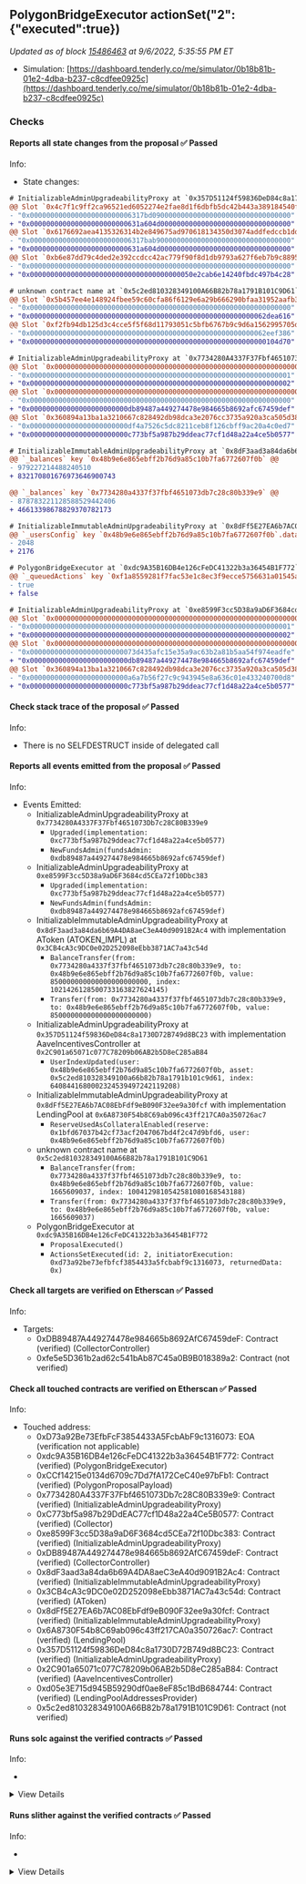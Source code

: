 ## PolygonBridgeExecutor actionSet("2": {"executed":true})

_Updated as of block [15486463](https://etherscan.io/block/15486463) at 9/6/2022, 5:35:55 PM ET_

- Simulation: [https://dashboard.tenderly.co/me/simulator/0b18b81b-01e2-4dba-b237-c8cdfee0925c](https://dashboard.tenderly.co/me/simulator/0b18b81b-01e2-4dba-b237-c8cdfee0925c)

### Checks

#### Reports all state changes from the proposal ✅ Passed

Info:

- State changes:

```diff
# InitializableAdminUpgradeabilityProxy at `0x357D51124f59836DeD84c8a1730D72B749d8BC23` with implementation AaveIncentivesController at `0x2C901a65071c077C78209b06AB2b5D8eC285aB84`
@@ Slot `0x4c7f1c9ff2ca96521ed6052274e2fae8d1f6dbfb5dc42b443a389184540f18da` @@
- "0x0000000000000000000000006317bd0900000000000000000000000000000000"
+ "0x000000000000000000000000631a604d00000000000000000000000000000000"
@@ Slot `0x6176692aea4135326314b2e849675ad970618134350d3074addfedccb1ddb539` @@
- "0x0000000000000000000000006317bab900000000000000000000000000000000"
+ "0x000000000000000000000000631a604d00000000000000000000000000000000"
@@ Slot `0xb6e87dd79c4ded2e392ccdcc42ac779f90f8d1db9793a627f6eb7b9c88955232` @@
- "0x0000000000000000000000000000000000000000000000000000000000000000"
+ "0x0000000000000000000000000000000000000050e2cab6e14240fbdc497b4c28"
```

```diff
# unknown contract name at `0x5c2ed810328349100A66B82b78a1791B101C9D61`
@@ Slot `0x5b457ee4e148924fbee59c60cfa86f6129e6a29b666290bfaa31952aafb3d9e6` @@
- "0x0000000000000000000000000000000000000000000000000000000000000000"
+ "0x0000000000000000000000000000000000000000000000000000000062dea616"
@@ Slot `0xf2fb94db125d3c4cce5f5f68d11793051c5bfb6767b9c9d6a1562995705d494a` @@
- "0x0000000000000000000000000000000000000000000000000000000062eef386"
+ "0x0000000000000000000000000000000000000000000000000000000000104d70"
```

```diff
# InitializableAdminUpgradeabilityProxy at `0x7734280A4337F37Fbf4651073Db7c28C80B339e9`
@@ Slot `0x0000000000000000000000000000000000000000000000000000000000000000` @@
- "0x0000000000000000000000000000000000000000000000000000000000000001"
+ "0x0000000000000000000000000000000000000000000000000000000000000002"
@@ Slot `0x0000000000000000000000000000000000000000000000000000000000000034` @@
- "0x0000000000000000000000000000000000000000000000000000000000000000"
+ "0x000000000000000000000000db89487a449274478e984665b8692afc67459def"
@@ Slot `0x360894a13ba1a3210667c828492db98dca3e2076cc3735a920a3ca505d382bbc` @@
- "0x000000000000000000000000df4a7526c5dc8211ceb8f126cbff9ac20a4c0ed7"
+ "0x000000000000000000000000c773bf5a987b29ddeac77cf1d48a22a4ce5b0577"
```

```diff
# InitializableImmutableAdminUpgradeabilityProxy at `0x8dF3aad3a84da6b69A4DA8aeC3eA40d9091B2Ac4` with implementation AToken (ATOKEN_IMPL) at `0x3CB4cA3c9DC0e02D252098eEbb3871AC7a43c54d`
@@ `_balances` key `0x48b9e6e865ebff2b76d9a85c10b7fa6772607f0b` @@
- 979227214488240510
+ 832170801676973646900743

@@ `_balances` key `0x7734280a4337f37fbf4651073db7c28c80b339e9` @@
- 878783221128588529442406
+ 46613398678829370782173

```

```diff
# InitializableImmutableAdminUpgradeabilityProxy at `0x8dFf5E27EA6b7AC08EbFdf9eB090F32ee9a30fcf` with implementation LendingPool at `0x6A8730F54b8C69ab096c43ff217CA0a350726ac7`
@@ `_usersConfig` key `0x48b9e6e865ebff2b76d9a85c10b7fa6772607f0b`.data @@
- 2048
+ 2176

```

```diff
# PolygonBridgeExecutor at `0xdc9A35B16DB4e126cFeDC41322b3a36454B1F772`
@@ `_queuedActions` key `0xf1a8559281f7fac53e1c8ec3f9ecce5756631a01545a0c474efed900ef64b912` @@
- true
+ false


```

```diff
# InitializableAdminUpgradeabilityProxy at `0xe8599F3cc5D38a9aD6F3684cd5CEa72f10Dbc383`
@@ Slot `0x0000000000000000000000000000000000000000000000000000000000000000` @@
- "0x0000000000000000000000000000000000000000000000000000000000000001"
+ "0x0000000000000000000000000000000000000000000000000000000000000002"
@@ Slot `0x0000000000000000000000000000000000000000000000000000000000000034` @@
- "0x00000000000000000000000073d435afc15e35a9ac63b2a81b5aa54f974eadfe"
+ "0x000000000000000000000000db89487a449274478e984665b8692afc67459def"
@@ Slot `0x360894a13ba1a3210667c828492db98dca3e2076cc3735a920a3ca505d382bbc` @@
- "0x000000000000000000000000a6a7b56f27c9c943945e8a636c01e433240700d8"
+ "0x000000000000000000000000c773bf5a987b29ddeac77cf1d48a22a4ce5b0577"
```

#### Check stack trace of the proposal ✅ Passed

Info:

- There is no SELFDESTRUCT inside of delegated call

#### Reports all events emitted from the proposal ✅ Passed

Info:

- Events Emitted:
  - InitializableAdminUpgradeabilityProxy at `0x7734280A4337F37Fbf4651073Db7c28C80B339e9`
    - `Upgraded(implementation: 0xc773bf5a987b29ddeac77cf1d48a22a4ce5b0577)`
    - `NewFundsAdmin(fundsAdmin: 0xdb89487a449274478e984665b8692afc67459def)`
  - InitializableAdminUpgradeabilityProxy at `0xe8599F3cc5D38a9aD6F3684cd5CEa72f10Dbc383`
    - `Upgraded(implementation: 0xc773bf5a987b29ddeac77cf1d48a22a4ce5b0577)`
    - `NewFundsAdmin(fundsAdmin: 0xdb89487a449274478e984665b8692afc67459def)`
  - InitializableImmutableAdminUpgradeabilityProxy at `0x8dF3aad3a84da6b69A4DA8aeC3eA40d9091B2Ac4` with implementation AToken (ATOKEN_IMPL) at `0x3CB4cA3c9DC0e02D252098eEbb3871AC7a43c54d`
    - `BalanceTransfer(from: 0x7734280a4337f37fbf4651073db7c28c80b339e9, to: 0x48b9e6e865ebff2b76d9a85c10b7fa6772607f0b, value: 850000000000000000000000, index: 1021426128500733163827624145)`
    - `Transfer(from: 0x7734280a4337f37fbf4651073db7c28c80b339e9, to: 0x48b9e6e865ebff2b76d9a85c10b7fa6772607f0b, value: 850000000000000000000000)`
  - InitializableAdminUpgradeabilityProxy at `0x357D51124f59836DeD84c8a1730D72B749d8BC23` with implementation AaveIncentivesController at `0x2C901a65071c077C78209b06AB2b5D8eC285aB84`
    - `UserIndexUpdated(user: 0x48b9e6e865ebff2b76d9a85c10b7fa6772607f0b, asset: 0x5c2ed810328349100a66b82b78a1791b101c9d61, index: 6408441680002324539497242119208)`
  - InitializableImmutableAdminUpgradeabilityProxy at `0x8dFf5E27EA6b7AC08EbFdf9eB090F32ee9a30fcf` with implementation LendingPool at `0x6A8730F54b8C69ab096c43ff217CA0a350726ac7`
    - `ReserveUsedAsCollateralEnabled(reserve: 0x1bfd67037b42cf73acf2047067bd4f2c47d9bfd6, user: 0x48b9e6e865ebff2b76d9a85c10b7fa6772607f0b)`
  - unknown contract name at `0x5c2ed810328349100A66B82b78a1791B101C9D61`
    - `BalanceTransfer(from: 0x7734280a4337f37fbf4651073db7c28c80b339e9, to: 0x48b9e6e865ebff2b76d9a85c10b7fa6772607f0b, value: 1665609037, index: 1004129810542581080168543188)`
    - `Transfer(from: 0x7734280a4337f37fbf4651073db7c28c80b339e9, to: 0x48b9e6e865ebff2b76d9a85c10b7fa6772607f0b, value: 1665609037)`
  - PolygonBridgeExecutor at `0xdc9A35B16DB4e126cFeDC41322b3a36454B1F772`
    - `ProposalExecuted()`
    - `ActionsSetExecuted(id: 2, initiatorExecution: 0xd73a92be73efbfcf3854433a5fcbabf9c1316073, returnedData: 0x)`

#### Check all targets are verified on Etherscan ✅ Passed

Info:

- Targets:
  - 0xDB89487A449274478e984665b8692AfC67459deF: Contract (verified) (CollectorController)
  - 0xfe5e5D361b2ad62c541bAb87C45a0B9B018389a2: Contract (not verified)

#### Check all touched contracts are verified on Etherscan ✅ Passed

Info:

- Touched address:
  - 0xD73a92Be73EfbFcF3854433A5FcbAbF9c1316073: EOA (verification not applicable)
  - 0xdc9A35B16DB4e126cFeDC41322b3a36454B1F772: Contract (verified) (PolygonBridgeExecutor)
  - 0xCCf14215e0134d6709c7Dd7fA172CeC40e97bFb1: Contract (verified) (PolygonProposalPayload)
  - 0x7734280A4337F37Fbf4651073Db7c28C80B339e9: Contract (verified) (InitializableAdminUpgradeabilityProxy)
  - 0xC773bf5a987b29DdEAC77cf1D48a22a4Ce5B0577: Contract (verified) (Collector)
  - 0xe8599F3cc5D38a9aD6F3684cd5CEa72f10Dbc383: Contract (verified) (InitializableAdminUpgradeabilityProxy)
  - 0xDB89487A449274478e984665b8692AfC67459deF: Contract (verified) (CollectorController)
  - 0x8dF3aad3a84da6b69A4DA8aeC3eA40d9091B2Ac4: Contract (verified) (InitializableImmutableAdminUpgradeabilityProxy)
  - 0x3CB4cA3c9DC0e02D252098eEbb3871AC7a43c54d: Contract (verified) (AToken)
  - 0x8dFf5E27EA6b7AC08EbFdf9eB090F32ee9a30fcf: Contract (verified) (InitializableImmutableAdminUpgradeabilityProxy)
  - 0x6A8730F54b8C69ab096c43ff217CA0a350726ac7: Contract (verified) (LendingPool)
  - 0x357D51124f59836DeD84c8a1730D72B749d8BC23: Contract (verified) (InitializableAdminUpgradeabilityProxy)
  - 0x2C901a65071c077C78209b06AB2b5D8eC285aB84: Contract (verified) (AaveIncentivesController)
  - 0xd05e3E715d945B59290df0ae8eF85c1BdB684744: Contract (verified) (LendingPoolAddressesProvider)
  - 0x5c2ed810328349100A66B82b78a1791B101C9D61: Contract (not verified)

#### Runs solc against the verified contracts ✅ Passed

Info:

-

<details>
<summary>View Details</summary>
<details>
<summary>View warnings for AaveIncentivesController at `0x2C901a65071c077C78209b06AB2b5D8eC285aB84`</summary>

```
INFO:CryticCompile:Source code not available, try to fetch the bytecode only
```

</details>

<details>
<summary>View warnings for InitializableAdminUpgradeabilityProxy at `0x357D51124f59836DeD84c8a1730D72B749d8BC23` with implementation AaveIncentivesController at `0x2C901a65071c077C78209b06AB2b5D8eC285aB84`</summary>

```
INFO:CryticCompile:Source code not available, try to fetch the bytecode only
```

</details>

<details>
<summary>View warnings for AToken (ATOKEN_IMPL) at `0x3CB4cA3c9DC0e02D252098eEbb3871AC7a43c54d`</summary>

```
INFO:CryticCompile:Source code not available, try to fetch the bytecode only
```

</details>

<details>
<summary>View warnings for LendingPool at `0x6A8730F54b8C69ab096c43ff217CA0a350726ac7`</summary>

```
INFO:CryticCompile:Source code not available, try to fetch the bytecode only
```

</details>

<details>
<summary>View warnings for InitializableAdminUpgradeabilityProxy at `0x7734280A4337F37Fbf4651073Db7c28C80B339e9`</summary>

```
INFO:CryticCompile:Source code not available, try to fetch the bytecode only
```

</details>

<details>
<summary>View warnings for InitializableImmutableAdminUpgradeabilityProxy at `0x8dF3aad3a84da6b69A4DA8aeC3eA40d9091B2Ac4` with implementation AToken (ATOKEN_IMPL) at `0x3CB4cA3c9DC0e02D252098eEbb3871AC7a43c54d`</summary>

```
INFO:CryticCompile:Source code not available, try to fetch the bytecode only
```

</details>

<details>
<summary>View warnings for InitializableImmutableAdminUpgradeabilityProxy at `0x8dFf5E27EA6b7AC08EbFdf9eB090F32ee9a30fcf` with implementation LendingPool at `0x6A8730F54b8C69ab096c43ff217CA0a350726ac7`</summary>

```
INFO:CryticCompile:Source code not available, try to fetch the bytecode only
```

</details>

<details>
<summary>View warnings for Collector at `0xC773bf5a987b29DdEAC77cf1D48a22a4Ce5B0577`</summary>

```
INFO:CryticCompile:Source code not available, try to fetch the bytecode only
```

</details>

<details>
<summary>View warnings for PolygonProposalPayload at `0xCCf14215e0134d6709c7Dd7fA172CeC40e97bFb1`</summary>

```
INFO:CryticCompile:Source code not available, try to fetch the bytecode only
```

</details>

<details>
<summary>View warnings for LendingPoolAddressesProvider at `0xd05e3E715d945B59290df0ae8eF85c1BdB684744`</summary>

```
INFO:CryticCompile:Source code not available, try to fetch the bytecode only
```

</details>

<details>
<summary>View warnings for PolygonBridgeExecutor at `0xdc9A35B16DB4e126cFeDC41322b3a36454B1F772`</summary>

```
INFO:CryticCompile:Source code not available, try to fetch the bytecode only
```

</details>

<details>
<summary>View warnings for InitializableAdminUpgradeabilityProxy at `0xe8599F3cc5D38a9aD6F3684cd5CEa72f10Dbc383`</summary>

```
INFO:CryticCompile:Source code not available, try to fetch the bytecode only
```

</details>

</details>

#### Runs slither against the verified contracts ✅ Passed

Info:

-

<details>
<summary>View Details</summary>

<details>
<summary>Slither report for AaveIncentivesController at `0x2C901a65071c077C78209b06AB2b5D8eC285aB84`</summary>

```
Source code not available, try to fetch the bytecode only
No contract were found in None, check the correct compilation
No contract was analyzed
0x2C901a65071c077C78209b06AB2b5D8eC285aB84 analyzed (0 contracts with 72 detectors), 0 result(s) found
```

</details>

<details>
<summary>Slither report for InitializableAdminUpgradeabilityProxy at `0x357D51124f59836DeD84c8a1730D72B749d8BC23` with implementation AaveIncentivesController at `0x2C901a65071c077C78209b06AB2b5D8eC285aB84`</summary>

```
Source code not available, try to fetch the bytecode only
No contract were found in None, check the correct compilation
No contract was analyzed
0x357D51124f59836DeD84c8a1730D72B749d8BC23 analyzed (0 contracts with 72 detectors), 0 result(s) found
```

</details>

<details>
<summary>Slither report for AToken (ATOKEN_IMPL) at `0x3CB4cA3c9DC0e02D252098eEbb3871AC7a43c54d`</summary>

```
Source code not available, try to fetch the bytecode only
No contract were found in None, check the correct compilation
No contract was analyzed
0x3CB4cA3c9DC0e02D252098eEbb3871AC7a43c54d analyzed (0 contracts with 72 detectors), 0 result(s) found
```

</details>

<details>
<summary>Slither report for LendingPool at `0x6A8730F54b8C69ab096c43ff217CA0a350726ac7`</summary>

```
Source code not available, try to fetch the bytecode only
No contract were found in None, check the correct compilation
No contract was analyzed
0x6A8730F54b8C69ab096c43ff217CA0a350726ac7 analyzed (0 contracts with 72 detectors), 0 result(s) found
```

</details>

<details>
<summary>Slither report for InitializableAdminUpgradeabilityProxy at `0x7734280A4337F37Fbf4651073Db7c28C80B339e9`</summary>

```
Source code not available, try to fetch the bytecode only
No contract were found in None, check the correct compilation
No contract was analyzed
0x7734280A4337F37Fbf4651073Db7c28C80B339e9 analyzed (0 contracts with 72 detectors), 0 result(s) found
```

</details>

<details>
<summary>Slither report for InitializableImmutableAdminUpgradeabilityProxy at `0x8dF3aad3a84da6b69A4DA8aeC3eA40d9091B2Ac4` with implementation AToken (ATOKEN_IMPL) at `0x3CB4cA3c9DC0e02D252098eEbb3871AC7a43c54d`</summary>

```
Source code not available, try to fetch the bytecode only
No contract were found in None, check the correct compilation
No contract was analyzed
0x8dF3aad3a84da6b69A4DA8aeC3eA40d9091B2Ac4 analyzed (0 contracts with 72 detectors), 0 result(s) found
```

</details>

<details>
<summary>Slither report for InitializableImmutableAdminUpgradeabilityProxy at `0x8dFf5E27EA6b7AC08EbFdf9eB090F32ee9a30fcf` with implementation LendingPool at `0x6A8730F54b8C69ab096c43ff217CA0a350726ac7`</summary>

```
Source code not available, try to fetch the bytecode only
No contract were found in None, check the correct compilation
No contract was analyzed
0x8dFf5E27EA6b7AC08EbFdf9eB090F32ee9a30fcf analyzed (0 contracts with 72 detectors), 0 result(s) found
```

</details>

<details>
<summary>Slither report for Collector at `0xC773bf5a987b29DdEAC77cf1D48a22a4Ce5B0577`</summary>

```
Source code not available, try to fetch the bytecode only
No contract were found in None, check the correct compilation
No contract was analyzed
0xC773bf5a987b29DdEAC77cf1D48a22a4Ce5B0577 analyzed (0 contracts with 72 detectors), 0 result(s) found
```

</details>

<details>
<summary>Slither report for PolygonProposalPayload at `0xCCf14215e0134d6709c7Dd7fA172CeC40e97bFb1`</summary>

```
Source code not available, try to fetch the bytecode only
No contract were found in None, check the correct compilation
No contract was analyzed
0xCCf14215e0134d6709c7Dd7fA172CeC40e97bFb1 analyzed (0 contracts with 72 detectors), 0 result(s) found
```

</details>

<details>
<summary>Slither report for LendingPoolAddressesProvider at `0xd05e3E715d945B59290df0ae8eF85c1BdB684744`</summary>

```
Source code not available, try to fetch the bytecode only
No contract were found in None, check the correct compilation
No contract was analyzed
0xd05e3E715d945B59290df0ae8eF85c1BdB684744 analyzed (0 contracts with 72 detectors), 0 result(s) found
```

</details>

<details>
<summary>Slither report for CollectorController at `0xDB89487A449274478e984665b8692AfC67459deF`</summary>

```

EthereumProposalPayload.execute() (contracts/EthereumProposalPayload.sol#20-135) has external calls inside a loop: CONTROLLER_OF_COLLECTOR.transfer(COLLECTOR_ADDRESS,IERC20(STABLES[i]),AAVE_COMPANIES_ADDRESS,STABLES_AMOUNTS[i]) (contracts/EthereumProposalPayload.sol#106-111)
EthereumProposalPayload.execute() (contracts/EthereumProposalPayload.sol#20-135) has external calls inside a loop: CONTROLLER_OF_COLLECTOR.transfer(COLLECTOR_ADDRESS,IERC20(ALT_STABLES[i_scope_0]),AAVE_COMPANIES_ADDRESS,ALT_STABLES_AMOUNTS[i_scope_0]) (contracts/EthereumProposalPayload.sol#116-121)
EthereumProposalPayload.execute() (contracts/EthereumProposalPayload.sol#20-135) has external calls inside a loop: CONTROLLER_OF_COLLECTOR.transfer(COLLECTOR_ADDRESS,IERC20(VOLATILE_ASSETS[i_scope_1]),AAVE_COMPANIES_ADDRESS,VOLATILE_ASSETS_AMOUNTS[i_scope_1]) (contracts/EthereumProposalPayload.sol#126-131)
Reference: https://github.com/crytic/slither/wiki/Detector-Documentation/#calls-inside-a-loop

Reentrancy in EthereumProposalPayload.execute() (contracts/EthereumProposalPayload.sol#20-135):
	External calls:
	- CONTROLLER_OF_COLLECTOR.transfer(ECOSYSTEM_RESERVE_ADDRESS,AAVE,AAVE_COMPANIES_ADDRESS,AAVE_AMOUNT) (contracts/EthereumProposalPayload.sol#97-102)
	Event emitted after the call(s):
	- ProposalExecuted() (contracts/EthereumProposalPayload.sol#134)
Reference: https://github.com/crytic/slither/wiki/Detector-Documentation#reentrancy-vulnerabilities-3
0xDB89487A449274478e984665b8692AfC67459deF analyzed (4 contracts with 72 detectors), 4 result(s) found
```

</details>

<details>
<summary>Slither report for PolygonBridgeExecutor at `0xdc9A35B16DB4e126cFeDC41322b3a36454B1F772`</summary>

```
Source code not available, try to fetch the bytecode only
No contract were found in None, check the correct compilation
No contract was analyzed
0xdc9A35B16DB4e126cFeDC41322b3a36454B1F772 analyzed (0 contracts with 72 detectors), 0 result(s) found
```

</details>

<details>
<summary>Slither report for InitializableAdminUpgradeabilityProxy at `0xe8599F3cc5D38a9aD6F3684cd5CEa72f10Dbc383`</summary>

```
Source code not available, try to fetch the bytecode only
No contract were found in None, check the correct compilation
No contract was analyzed
0xe8599F3cc5D38a9aD6F3684cd5CEa72f10Dbc383 analyzed (0 contracts with 72 detectors), 0 result(s) found
```

</details>

</details>
